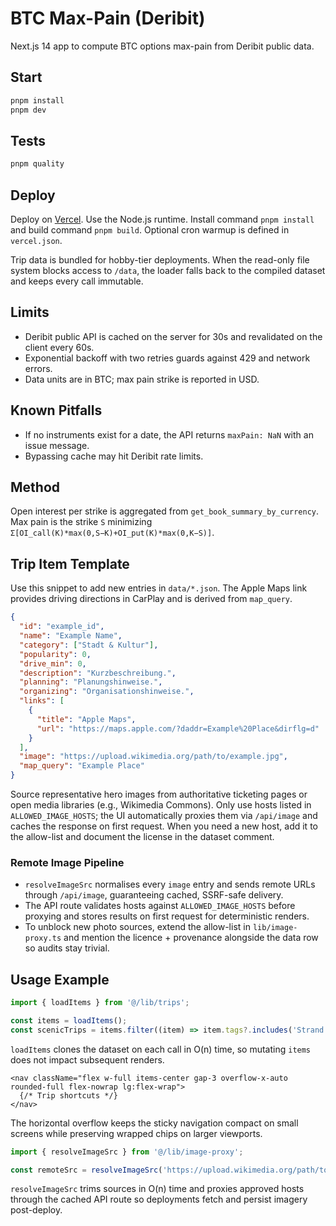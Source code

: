 # BTC Max-Pain (Deribit)

Next.js 14 app to compute BTC options max-pain from Deribit public data.

## Start

```bash
pnpm install
pnpm dev
```

## Tests

```bash
pnpm quality
```

## Deploy

Deploy on [Vercel](https://vercel.com). Use the Node.js runtime. Install command `pnpm install` and build command `pnpm build`. Optional cron warmup is defined in `vercel.json`.

Trip data is bundled for hobby-tier deployments. When the read-only file system blocks access to `/data`, the loader falls back to the compiled dataset and keeps every call immutable.

## Limits

- Deribit public API is cached on the server for 30s and revalidated on the client every 60s.
- Exponential backoff with two retries guards against 429 and network errors.
- Data units are in BTC; max pain strike is reported in USD.

## Known Pitfalls

- If no instruments exist for a date, the API returns `maxPain: NaN` with an issue message.
- Bypassing cache may hit Deribit rate limits.

## Method

Open interest per strike is aggregated from `get_book_summary_by_currency`. Max pain is the strike `S` minimizing
`Σ[OI_call(K)*max(0,S−K)+OI_put(K)*max(0,K−S)]`.

## Trip Item Template

Use this snippet to add new entries in `data/*.json`. The Apple Maps link
provides driving directions in CarPlay and is derived from `map_query`.

```json
{
  "id": "example_id",
  "name": "Example Name",
  "category": ["Stadt & Kultur"],
  "popularity": 0,
  "drive_min": 0,
  "description": "Kurzbeschreibung.",
  "planning": "Planungshinweise.",
  "organizing": "Organisationshinweise.",
  "links": [
    {
      "title": "Apple Maps",
      "url": "https://maps.apple.com/?daddr=Example%20Place&dirflg=d"
    }
  ],
  "image": "https://upload.wikimedia.org/path/to/example.jpg",
  "map_query": "Example Place"
}
```

Source representative hero images from authoritative ticketing pages or open
media libraries (e.g., Wikimedia Commons). Only use hosts listed in
`ALLOWED_IMAGE_HOSTS`; the UI automatically proxies them via `/api/image` and
caches the response on first request. When you need a new host, add it to the
allow-list and document the license in the dataset comment.

### Remote Image Pipeline

- `resolveImageSrc` normalises every `image` entry and sends remote URLs through
  `/api/image`, guaranteeing cached, SSRF-safe delivery.
- The API route validates hosts against `ALLOWED_IMAGE_HOSTS` before proxying
  and stores results on first request for deterministic renders.
- To unblock new photo sources, extend the allow-list in
  `lib/image-proxy.ts` and mention the licence + provenance alongside the data
  row so audits stay trivial.

## Usage Example

```ts
import { loadItems } from '@/lib/trips';

const items = loadItems();
const scenicTrips = items.filter((item) => item.tags?.includes('Strand'));
```

`loadItems` clones the dataset on each call in O(n) time, so mutating `items` does not impact subsequent renders.

```tsx
<nav className="flex w-full items-center gap-3 overflow-x-auto rounded-full flex-nowrap lg:flex-wrap">
  {/* Trip shortcuts */}
</nav>
```

The horizontal overflow keeps the sticky navigation compact on small screens while preserving wrapped chips on larger viewports.

```ts
import { resolveImageSrc } from '@/lib/image-proxy';

const remoteSrc = resolveImageSrc('https://upload.wikimedia.org/path/to/image.jpg');
```

`resolveImageSrc` trims sources in O(n) time and proxies approved hosts through
the cached API route so deployments fetch and persist imagery post-deploy.
